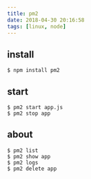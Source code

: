 ```yaml
---
title: pm2
date: 2018-04-30 20:16:58
tags: [linux, node]
---
```

## install
```
$ npm install pm2
```

## start
```
$ pm2 start app.js
$ pm2 stop app
```

## about
```
$ pm2 list
$ pm2 show app
$ pm2 logs
$ pm2 delete app
```
